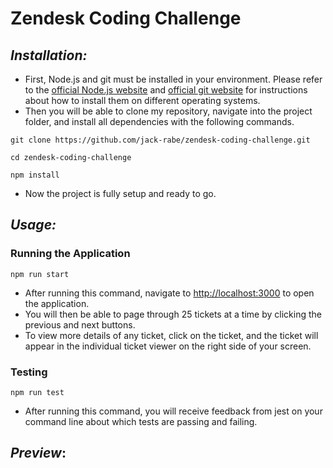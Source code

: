 # Zendesk Coding Challenge
## _Installation:_
- First, Node.js and git must be installed in your environment. Please refer to the [official Node.js website](https://nodejs.org/) and [official git website](https://git-scm.com/downloads)
for instructions about how to install them on different operating systems. 
- Then you will be able to clone my repository, navigate into the project folder, and install all dependencies with the following commands.
```
git clone https://github.com/jack-rabe/zendesk-coding-challenge.git

cd zendesk-coding-challenge

npm install
```
- Now the project is fully setup and ready to go.

## _Usage:_
### Running the Application
```
npm run start
```
- After running this command, navigate to [http://localhost:3000](http://localhost:3000/) to open the application.
- You will then be able to page through 25 tickets at a time by clicking the previous and next buttons.
- To view more details of any ticket, click on the ticket, and the ticket will appear in the individual ticket viewer on the right side of your screen.
### Testing
```
npm run test
```
- After running this command, you will receive feedback from jest on your command line about which tests are passing and failing.
## _Preview_:

